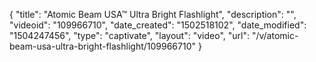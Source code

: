 {
    "title": "Atomic Beam USA&trade; Ultra Bright Flashlight",
    "description": "",
    "videoid": "109966710",
    "date_created": "1502518102",
    "date_modified": "1504247456",
    "type": "captivate",
    "layout": "video",
    "url": "\/v\/atomic-beam-usa-ultra-bright-flashlight\/109966710"
}